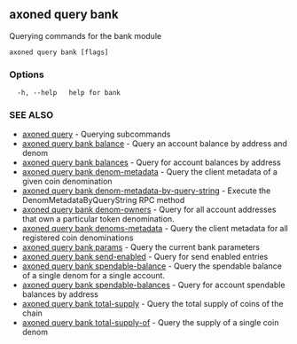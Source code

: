 ## axoned query bank

Querying commands for the bank module

```
axoned query bank [flags]
```

### Options

```
  -h, --help   help for bank
```

### SEE ALSO

* [axoned query](axoned_query.md)	 - Querying subcommands
* [axoned query bank balance](axoned_query_bank_balance.md)	 - Query an account balance by address and denom
* [axoned query bank balances](axoned_query_bank_balances.md)	 - Query for account balances by address
* [axoned query bank denom-metadata](axoned_query_bank_denom-metadata.md)	 - Query the client metadata of a given coin denomination
* [axoned query bank denom-metadata-by-query-string](axoned_query_bank_denom-metadata-by-query-string.md)	 - Execute the DenomMetadataByQueryString RPC method
* [axoned query bank denom-owners](axoned_query_bank_denom-owners.md)	 - Query for all account addresses that own a particular token denomination.
* [axoned query bank denoms-metadata](axoned_query_bank_denoms-metadata.md)	 - Query the client metadata for all registered coin denominations
* [axoned query bank params](axoned_query_bank_params.md)	 - Query the current bank parameters
* [axoned query bank send-enabled](axoned_query_bank_send-enabled.md)	 - Query for send enabled entries
* [axoned query bank spendable-balance](axoned_query_bank_spendable-balance.md)	 - Query the spendable balance of a single denom for a single account.
* [axoned query bank spendable-balances](axoned_query_bank_spendable-balances.md)	 - Query for account spendable balances by address
* [axoned query bank total-supply](axoned_query_bank_total-supply.md)	 - Query the total supply of coins of the chain
* [axoned query bank total-supply-of](axoned_query_bank_total-supply-of.md)	 - Query the supply of a single coin denom
